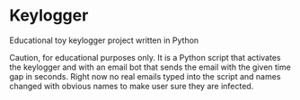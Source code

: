 # Keylogger
Educational toy keylogger project written in Python

Caution, for educational purposes only. It is a Python script that activates the keylogger and with an email bot that sends the email with the given time gap in seconds.
Right now no real emails typed into the script and names changed with obvious names to make user sure they are infected. 
